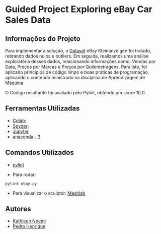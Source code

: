# Guided Project Exploring eBay Car Sales Data

## Informações do Projeto

Para implementar a solução, o [Dataset](https://data.world/data-society/used-cars-data) eBay Kleinanzeigen foi tratado, retirando dados nulos e outliers. Em seguida, realizamos uma análise exploratória desses dados, relacionando informações como: Vendas por Data, Preços por Marcas e Preços por Quilometragens. Para isto, foi aplicado princípios de código limpo e boas práticas de programação, aplicando o conteúdo ministrado na disciplina de Aprendizagem de Máquina. 

O Código resultante foi avaliado pelo Pylint, obtendo um score 10,0.

## Ferramentas Utilizadas

* [Colab](https://colab.research.google.com);
* [Spyder](https://www.spyder-ide.org);
* [Jupyter](https://jupyter.org)  
* [anaconda - 3](https://www.anaconda.com/products/individual)  

## Comandos Utilizados

* [pylint](https://pypi.org/project/pylint)

* Para rodar: 
```
pylint ebay.py

```
* Para visualizar o sculptor: [Meshlab](http://www.meshlab.net/)


## Autores
* [Kathleen Noemi](https://github.com/kathleenrego)
* [Pedro Henrique](https://github.com/pedrohfonseca)
